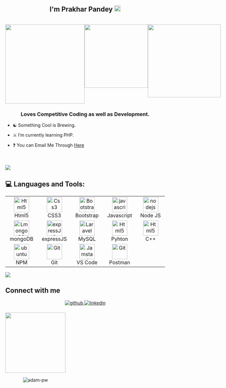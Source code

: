 ## <div align="center">I'm Prakhar Pandey <img src="https://media.giphy.com/media/VuuywOtkf8gyy89TgY/giphy.gif" style="width:20px"/></div>

<br>
<div style ="display:flex;" align="center">
  <img src="https://media.giphy.com/media/juua9i2c2fA0AIp2iq/giphy.gif" style="width:250px"/>
  <img src="https://media.giphy.com/media/xBTSwCTFkgfcdTjHMz/giphy.gif" style="height:200px"/>
  <img src="https://media.giphy.com/media/6xpBQeimnN5QKT29oQ/giphy.gif" style="width:230px"/>
</div>

### <div align="center">Loves Competitive Coding as well as Development.</div>


- ☯︎ Something Cool is Brewing.


- ⚔︎ I’m currently learning PHP.


- ❓ You can Email Me Through [Here](mailto:8.prakharpandey@gmail.com)

<br/>  

<br/>



<img src="https://user-images.githubusercontent.com/73097560/115834477-dbab4500-a447-11eb-908a-139a6edaec5c.gif">


<h2 align="left"> 💻 Languages and Tools:</h2>

<table align="center">
  <tr>
      <td align="center" width="96">
      <a href="#html5">
        <img src="https://seeklogo.com/images/H/html5-without-wordmark-color-logo-14D252D878-seeklogo.com.png" width="48" height="48" alt="Html5" />
      </a>
      <br>Html5
    </td>
    <td align="center" width="96">
      <a href="#css3">
        <img src="https://upload.wikimedia.org/wikipedia/commons/thumb/6/62/CSS3_logo.svg/48px-CSS3_logo.svg.png" width="48" height="48" alt="Css3" />
      </a>
      <br>CSS3
    </td>
     <td align="center" width="96">
      <a href="#bootstrap">
        <img src="https://cdn.worldvectorlogo.com/logos/bootstrap-4.svg" width="48" height="48" alt="Bootstrap" />
      </a>
      <br>Bootstrap
    </td>
     <td align="center" width="96">
      <a href="#js">
        <img src="https://upload.wikimedia.org/wikipedia/commons/thumb/9/99/Unofficial_JavaScript_logo_2.svg/1024px-Unofficial_JavaScript_logo_2.svg.png" width="48" height="48" alt="javascript" />
      </a>
      <br>Javascript
    </td>
     <td align="center" width="96">
      <a href="#vuejs">
        <img src="https://profilinator.rishav.dev/skills-assets/nodejs-original-wordmark.svg" width="48" height="48" alt="nodejs" />
      </a>
      <br>Node JS
    </td>
  </tr>

  <tr>
      <td align="center" width="96">
      <a href="#laravel">
        <img src="https://profilinator.rishav.dev/skills-assets/mongodb-original-wordmark.svg" width="48" height="48" alt="LmongoDB" />
      </a>
      <br>mongoDB
    </td>
    <td align="center" width="96">
        <a href="#livewire">
            <img src="https://i.cloudup.com/zfY6lL7eFa-3000x3000.png" width="48" height="48"
                alt="expressJS" />
        </a>
        <br>expressJS
    </td>
      <td align="center" width="96">
      <a href="#laravel">
        <img src="https://www.logo.wine/a/logo/MySQL/MySQL-Logo.wine.svg" width="48" height="48" alt="Laravel" />
      </a>
      <br>MySQL
    </td>
    <td align="center" width="96">
      <a href="#html5">
        <img src="https://upload.wikimedia.org/wikipedia/commons/thumb/c/c3/Python-logo-notext.svg/242px-Python-logo-notext.svg.png" width="48" height="48" alt="Html5" />
      </a>
      <br>Pyhton
    </td>
    <td align="center" width="96">
      <a href="#html5">
        <img src="https://upload.wikimedia.org/wikipedia/commons/thumb/1/18/ISO_C%2B%2B_Logo.svg/240px-ISO_C%2B%2B_Logo.svg.png" width="48" height="48" alt="Html5" />
      </a>
      <br>C++
    </td>
  </tr>
   <tr>
      <td align="center" width="96">
      <a href="#ubuntu" >
        <img src="https://livecodestream.dev/post/publish-your-first-node-library-using-npm/featured_huf4ccd09dd756afcbac5f8896d9a60c65_19260_600x0_resize_q90_h2_lanczos.webp" width="48" height="48" alt="ubuntu" />
      </a>
      <br>NPM
    </td>
      <td align="center" width="96">
      <a href="#git" >
        <img src="https://upload.wikimedia.org/wikipedia/commons/thumb/3/3f/Git_icon.svg/1200px-Git_icon.svg.png" width="48" height="48" alt="Git" />
      </a>
      <br>Git
    </td>
      <td align="center"  width="96">
      <a href="#vscode">
        <img src="https://upload.wikimedia.org/wikipedia/commons/9/9a/Visual_Studio_Code_1.35_icon.svg" width="48" height="48" alt="Jamstack" />
      </a>
      <br>VS Code
    </td>
      <td align="center" width="96">
      <a href="#postman" >
        <img src="https://www.vectorlogo.zone/logos/getpostman/getpostman-icon.svg" width="48" height="48" alt="Git" />
      </a>
      <br>Postman
    </td>

  </tr>
</table>


<img src="https://user-images.githubusercontent.com/73097560/115834477-dbab4500-a447-11eb-908a-139a6edaec5c.gif">


## Connect with me
<div align="center">
<a href="https://github.com/PrakharPandeyyy/" target="_blank">
<img src=https://img.shields.io/badge/github-%2324292e.svg?&style=for-the-badge&logo=github&logoColor=white alt=github style="margin-bottom: 5px;" />
</a>
</a>  
<a href="https://www.linkedin.com/in/prakhar-pandey-8a3433232/" target="_blank">
<img src=https://img.shields.io/badge/linkedin-%231E77B5.svg?&style=for-the-badge&logo=linkedin&logoColor=white alt=linkedin style="margin-bottom: 5px;" />
</a>
</div>  
<br/>
<div align="center" style="display:inline-block;flex-wrap:nowrap";>
<img src="https://media.giphy.com/media/MC9O91MLGXz8H0Ns37/giphy.gif" style="height:190px"/>

<img
src="https://github-readme-stats.vercel.app/api/top-langs?username=PrakharPandeyyy&exclude_repo=PPL_A_2022_10,PBP_Mini_Project&show_icons=true&locale=en&bg_color=0d1117&text_color=ffffff&layout=compact"
alt="adam-pw"
bg_color=#808080/>

</div>


